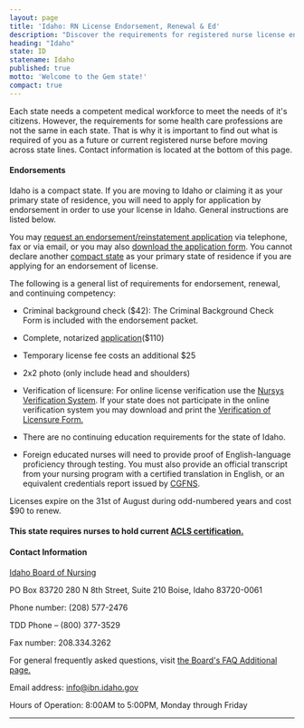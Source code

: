 ```yaml
---
layout: page
title: 'Idaho: RN License Endorsement, Renewal & Ed'
description: "Discover the requirements for registered nurse license endorsement, renewal, and continuing education in Idaho. Keep your nursing career on track.\r"
heading: "Idaho"
state: ID
statename: Idaho
published: true
motto: 'Welcome to the Gem state!'
compact: true
---
```


Each state needs a competent medical workforce to meet the needs of it's
citizens. However, the requirements for some health care professions are
not the same in each state. That is why it is important to find out what
is required of you as a future or current registered nurse before moving
across state lines. Contact information is located at the bottom of this
page.

#### Endorsements

Idaho is a compact state. If you are moving to Idaho or claiming it as
your primary state of residence, you will need to apply for application
by endorsement in order to use your license in Idaho. General
instructions are listed below.

You may [request an endorsement/reinstatement
application](https://ibn.idaho.gov/IBNPortal/LicensureByEndorsement.aspx?Agency=426&Board=IBON)
via telephone, fax or via email, or you may also [download the
application
form](https://ibn.idaho.gov/IBNPortal/IBN/UPDATED%20FORMS%202009/Licensure_by_Endorsement_RN.pdf).
You cannot declare another [compact
state](https://www.ncsbn.org/nurse-licensure-compact.htm) as your
primary state of residence if you are applying for an endorsement of
license.

The following is a general list of requirements for endorsement,
renewal, and continuing competency:

-   Criminal background check (\$42): The Criminal Background Check Form
    is included with the endorsement packet.

-   Complete, notarized
    [application](https://ibn.idaho.gov/IBNPortal/IBN/UPDATED%20FORMS%202009/Licensure_by_Endorsement_RN.pdf)(\$110)

  -   Temporary license fee costs an additional \$25

-   2x2 photo (only include head and shoulders)

-   Verification of licensure: For online license verification use the
    [Nursys Verification System](https://www.nursys.com/). If your state
    does not participate in the online verification system you may
    download and print the [Verification of Licensure
    Form.](https://ibn.idaho.gov/IBNPortal/IBN/Forms/verification_licensure.pdf)

-   There are no continuing education requirements for the state of
    Idaho.

-   Foreign educated nurses will need to provide proof of
    English-language proficiency through testing. You must also provide
    an official transcript from your nursing program with a certified
    translation in English, or an equivalent credentials report issued
    by [CGFNS](https://www.cgfns.org/).

Licenses expire on the 31st of August during odd-numbered years and cost
\$90 to renew.

#### This state requires nurses to hold current [ACLS certification.](https://www.acls.net/idaho-acls-pals-bls)

#### Contact Information

[Idaho Board of Nursing](https://ibn.idaho.gov/)

PO Box 83720
280 N 8th Street, Suite 210
Boise, Idaho 83720-0061

Phone number: (208) 577-2476

TDD Phone – (800) 377-3529

Fax number: 208.334.3262

For general frequently asked questions, visit [the Board's FAQ
Additional
page.](https://ibn.idaho.gov/IBNPortal/BoardAdditional.aspx?Board=IBON&BureauLinkID=150)

Email address: <info@ibn.idaho.gov>

Hours of Operation: 8:00AM to 5:00PM, Monday through Friday

* * * * *
